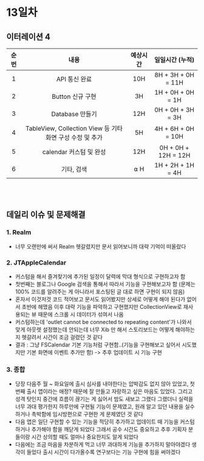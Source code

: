 # 13일차
## 이터레이션 4
|순번|내용|예상시간|일일시간 (누적)
|:---:|:-----:|:-------:|:-------:
|1|API 통신 완료| 10H | 8H + 3H + 0H = 11H
|2|Button 신규 구현| 3H | 1H + 0H + 0H = 1H
|3|Database 만들기| 12H | 0H + 0H + 3H = 3H
|4|TableView, Collection View 등 기타 화면 구성 수정 및 추가| 5H | 4H + 6H + 0H = 10H
|5|calendar 커스텀 및 완성| 12H | 0H + 0H + 12H = 12H
|6|기타, 검색| ⍺ H | 1H + 2H + 1H = 4H


</br></br>
## 데일리 이슈 및 문제해결
### 1. Realm
  -  너무 오랜만에 써서 Realm 헷갈렸지만 문서 읽어보니까 대략 기억이 떠올랐다
### 2. JTAppleCalendar
  - 커스텀을 해서 즐겨찾기에 추가된 일정이 달력에 막대 형식으로 구현하고자 함
  - 첫번째는 블로그나 Google 검색을 통해서 따라서 기능을 구현해보고자 함 (문제는 100% 코드를 알려주는 게 아니라서 포스팅된 글 대로 하면 구현이 되지 않음)
  - 혼자서 이것저것 코드 적어보고 문서도 읽어봤지만 상세로 어떻게 해야 된다가 없어서 초반에 헤맸음 이후 대략 기능을 파악하고 구현했지만 CollectionView로 재사용되는 뷰 때문에 스크롤 시 데이터가 섞여서 나옴
  - 커스텀하는데 'outlet cannot be connected to repeating content'가 나와서 맞게 아웃렛 설정했는데 안되는데 너무 Xib 만 해서 스토리보드는 어떻게 해야하는지 헷갈려서 시간이 조금 걸렸던 것 같다
  - 결과 : 그냥 FSCalendar 기본 기능처럼 구현함..(기능을 구현해보고 싶어서 시도했지만 기본 화면에 이벤트 추가만 함) -> 추후 업데이트 시 기능 구현
### 3. 종합
  - 당장 다음주 월 ~ 화요일에 출시 심사를 내야한다는 압박감도 없지 않아 있었고, 첫번째 출시 앱이라는 애정? 때문에 잘 만들고 자랑하고 싶은 마음도 있었다. 그리고 성격 탓인지 중간에 흐름이 끊기는 게 싫어서 밤도 새보고 그랬다 그랬더니 실력을 너무 과대 평가한지 하루만에 구현될 기능이 문제였고, 원래 알고 있던 내용을 실수하거나 촉박함에 임시방편으로 구현한 게 문제였던 것 같다
  -  다음 앱은 일단 구현할 수 있는 기능을 적당히 추가하고 업데이트 때 기능을 커스텀하거나 추가해야 함을 깨닫게 되었다 그래서 공수 시간도 중요하고 추후 기획자 분들이랑 시간 상의할 때도 얼마나 중요한지도 알게 되었다
  - 다음에는 조금 마음을 차분하게 먹고 너무 과대하게 기능을 추가하지 말아야겠다 생각이 들었다 출시 시간이 다가올수록 연구보다는 기능 구현에 힘을 써야겠다 
